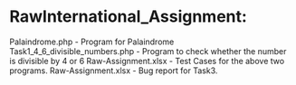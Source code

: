 # RawInternational_Assignment:
Palaindrome.php - Program for Palaindrome
Task1_4_6_divisible_numbers.php - Program to check whether the number is divisible by 4 or 6 
Raw-Assignment.xlsx - Test Cases for the above two programs.
Raw-Assignment.xlsx - Bug report for Task3.
